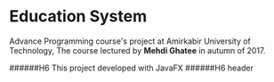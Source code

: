 # Education System
Advance Programming course's project at Amirkabir University of Technology, The course lectured by **Mehdi Ghatee** in autumn of 2017.

######H6 This project developed with JavaFX
######H6 header
